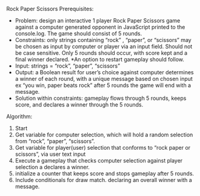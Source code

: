 Rock Paper Scissors
Prerequisites:
* Problem: design an interactive 1 player Rock Paper Scissors game against a computer generated opponent in JavaScript printed to the console.log. The game should consist of 5 rounds. 
* Constraints: only strings containing “rock” , “paper”, or “scissors” may be chosen as input by computer or player via an input field. Should not be case sensitive. Only 5 rounds should occur, with score kept and a final winner declared. 
*An option to restart gameplay should follow.
* Input: strings = “rock”, “paper”, “scissors”
* Output: a Boolean result for user’s choice against computer determines a winner of each round, with a unique message based on chosen input ex  “you win, paper beats rock” after 5 rounds the game will end with a message.
* Solution within constraints: gameplay flows through 5 rounds, keeps score, and declares a winner through the 5 rounds. 

Algorithm:
1. Start
2. Get variable for computer selection, which will hold a random selection from “rock”, “paper”, “scissors”. 
3. Get variable for player(user) selection that conforms to “rock paper or scissors”, via user text input
4. Execute a gameplay that checks computer selection against player selection a declares a winner.
5. initialize a counter that keeps score and stops gameplay after 5 rounds. 
6. Include conditionals for draw match. declaring an overall winner with a message. 

